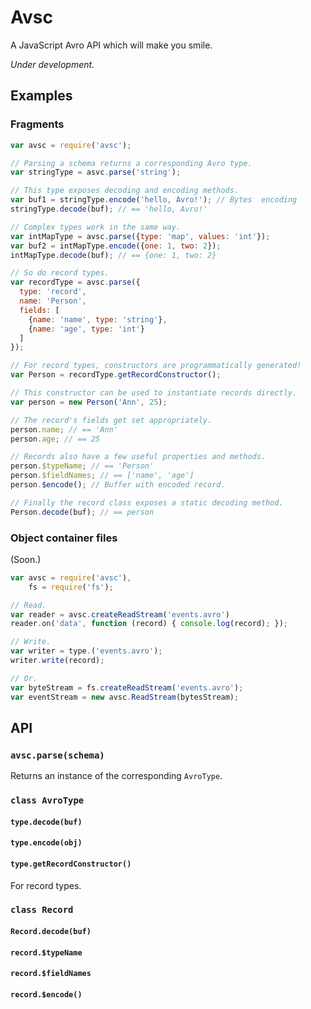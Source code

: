 # Avsc

A JavaScript Avro API which will make you smile.

*Under development.*


## Examples


### Fragments

```javascript
var avsc = require('avsc');

// Parsing a schema returns a corresponding Avro type.
var stringType = asvc.parse('string');

// This type exposes decoding and encoding methods.
var buf1 = stringType.encode('hello, Avro!'); // Bytes  encoding
stringType.decode(buf); // == 'hello, Avro!'

// Complex types work in the same way.
var intMapType = avsc.parse({type: 'map', values: 'int'});
var buf2 = intMapType.encode({one: 1, two: 2});
intMapType.decode(buf); // == {one: 1, two: 2}

// So do record types.
var recordType = avsc.parse({
  type: 'record',
  name: 'Person',
  fields: [
    {name: 'name', type: 'string'},
    {name: 'age', type: 'int'}
  ]
});

// For record types, constructors are programmatically generated!
var Person = recordType.getRecordConstructor();

// This constructor can be used to instantiate records directly.
var person = new Person('Ann', 25);

// The record's fields get set appropriately.
person.name; // == 'Ann'
person.age; // == 25

// Records also have a few useful properties and methods.
person.$typeName; // == 'Person'
person.$fieldNames; // == ['name', 'age']
person.$encode(); // Buffer with encoded record.

// Finally the record class exposes a static decoding method.
Person.decode(buf); // == person
```


### Object container files

(Soon.)

```javascript
var avsc = require('avsc'),
    fs = require('fs');

// Read.
var reader = avsc.createReadStream('events.avro')
reader.on('data', function (record) { console.log(record); });

// Write.
var writer = type.('events.avro');
writer.write(record);

// Or.
var byteStream = fs.createReadStream('events.avro');
var eventStream = new avsc.ReadStream(bytesStream);


```


## API


### `avsc.parse(schema)`

Returns an instance of the corresponding `AvroType`.


### `class AvroType`

#### `type.decode(buf)`

#### `type.encode(obj)`

#### `type.getRecordConstructor()`

For record types.


### `class Record`

#### `Record.decode(buf)`

#### `record.$typeName`

#### `record.$fieldNames`

#### `record.$encode()`
